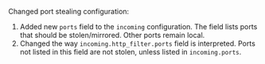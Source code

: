Changed port stealing configuration:
1. Added new `ports` field to the `incoming` configuration. The field lists ports that should be stolen/mirrored. Other ports remain local.
2. Changed the way `incoming.http_filter.ports` field is interpreted. Ports not listed in this field are not stolen, unless listed in `incoming.ports`.